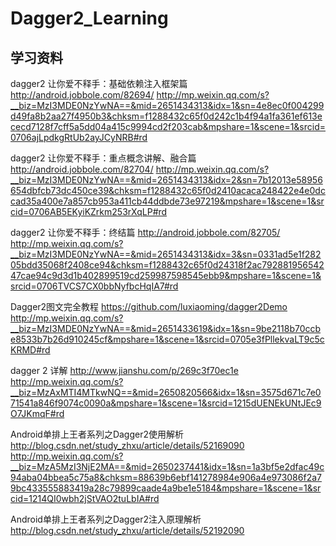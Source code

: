 # Dagger2_Learning

## 学习资料
dagger2 让你爱不释手：基础依赖注入框架篇 
http://android.jobbole.com/82694/
http://mp.weixin.qq.com/s?__biz=MzI3MDE0NzYwNA==&mid=2651434313&idx=1&sn=4e8ec0f004299d49fa8b2aa27f4950b3&chksm=f1288432c65f0d242c1b4f94a1fa361ef613ececd7128f7cff5a5dd04a415c9994cd2f203cab&mpshare=1&scene=1&srcid=0706ajLpdkgRtUb2ayJCyNRB#rd

dagger2 让你爱不释手：重点概念讲解、融合篇 
http://android.jobbole.com/82704/
http://mp.weixin.qq.com/s?__biz=MzI3MDE0NzYwNA==&mid=2651434313&idx=2&sn=7b12013e58956654dbfcb73dc450ce39&chksm=f1288432c65f0d2410acaca248422e4e0dccad35a400e7a857cb953a411cb44ddbde73e97219&mpshare=1&scene=1&srcid=0706AB5EKyiKZrkm253rXqLP#rd

dagger2 让你爱不释手：终结篇
http://android.jobbole.com/82705/
http://mp.weixin.qq.com/s?__biz=MzI3MDE0NzYwNA==&mid=2651434313&idx=3&sn=0331ad5e1f28205bdd35068f2408ce94&chksm=f1288432c65f0d24318f2ac79288195654247cae94c9d3d1b402899519cd259987598545ebb9&mpshare=1&scene=1&srcid=0706TVCS7CX0bbNyfbcHqIA7#rd

Dagger2图文完全教程
https://github.com/luxiaoming/dagger2Demo
http://mp.weixin.qq.com/s?__biz=MzI3MDE0NzYwNA==&mid=2651433619&idx=1&sn=9be2118b70ccbe8533b7b26d910245cf&mpshare=1&scene=1&srcid=0705e3fPllekvaLT9c5cKRMD#rd

dagger 2 详解
http://www.jianshu.com/p/269c3f70ec1e
http://mp.weixin.qq.com/s?__biz=MzAxMTI4MTkwNQ==&mid=2650820566&idx=1&sn=3575d671c7e071541a846f9074c0090a&mpshare=1&scene=1&srcid=1215dUENEkUNtJEc9O7JKmqF#rd

Android单排上王者系列之Dagger2使用解析 
http://blog.csdn.net/study_zhxu/article/details/52169090 
http://mp.weixin.qq.com/s?__biz=MzA5MzI3NjE2MA==&mid=2650237441&idx=1&sn=1a3bf5e2dfac49c94aba04bbea5c75a8&chksm=88639b6ebf141278984e906a4e973086f2a79bc433555883419a28c79899caade4a9be1e5184&mpshare=1&scene=1&srcid=1214QI0wbh2jStVAO2tuLbIA#rd

Android单排上王者系列之Dagger2注入原理解析 http://blog.csdn.net/study_zhxu/article/details/52192090


